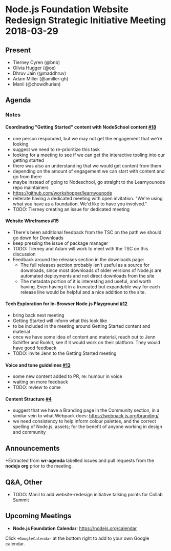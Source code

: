 # Node.js Foundation Website Redesign Strategic Initiative Meeting 2018-03-29

## Present
* Tierney Cyren (@bnb)
* Olivia Hugger (@oe)
* Dhruv Jain (@maddhruv)
* Adam Miller (@amiller-gh)
* Manil (@chowdhurian)

## Agenda

### Notes

#### Coordinating "Getting Started" content with NodeSchool content [#18](https://github.com/nodejs/website-redesign/issues/18)
* one person responded, but we may not get the engagement that we're looking
* suggest we need to re-prioritize this task
* looking for a meeting to see if we can get the interactive tooling into our getting started
* there was also an understanding that we would get content from them
* depending on the amount of engagement we can start with content and go from there
* maybe instead of going to Nodeschool, go straight to the Learnyounode repo maintainers
* <https://github.com/workshopper/learnyounode>
* reiterate having a dedicated meeting with open invitation. "We're using what you have as a foundation. We'd like to have you involved."
* TODO: Tierney creating an issue for dedicated meeting

#### Website Wireframes [#15](https://github.com/nodejs/website-redesign/issues/15)
* There's been additional feedback from the TSC on the path we should go down for Downloads
* keep pressing the issue of package manager
* TODO: Tierney and Adam will work to meet with the TSC on this discussion
* Feedback around the releases section in the downloads page:
  * The full releases section probably isn't useful as a source for downloads, since most downloads of older versions of Node.js are automated deployments and not direct downloads from the site
  * The metadata portion of it is interesting and useful, and worth having. Even having it in a truncated but expandable way for each release line would be helpful and a nice addition to the site.

#### Tech Exploration for In-Browser Node.js Playground [#12](https://github.com/nodejs/website-redesign/issues/12)

* bring back next meeting
* Getting Started will inform what this look like
* to be included in the meeting around Getting Started content and material
* once we have some idea of content and material, reach out to Jenn Schiffer and Runkit, see if it would work on their platform. They would have good feedback
* TODO: invite Jenn to the Getting Started meeting

#### Voice and tone guidelines [#13](https://github.com/nodejs/website-redesign/issues/13)
* some new content added to PR, re: humour in voice
* waiting on more feedback
* TODO: review to come

#### Content Structure [#4](https://github.com/nodejs/website-redesign/issues/14)

* suggest that we have a Branding page in the Community section, in a similar vein to what Webpack does: <https://webpack.js.org/branding/>
* we need consistency to help inform colour palettes, and the correct spelling of Node.js, assets; for the benefit of anyone working in design and community

## Announcements

*Extracted from **wr-agenda** labelled issues and pull requests from the **nodejs org** prior to the meeting.

## Q&A, Other

* TODO: Manil to add website-redesign initiative talking points for Collab Summit

## Upcoming Meetings

* **Node.js Foundation Calendar**: <https://nodejs.org/calendar>

Click `+GoogleCalendar` at the bottom right to add to your own Google calendar.
